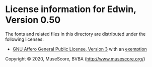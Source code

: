 # License information for Edwin, Version 0.50

The fonts and related files in this directory are distributed under the following licenses:

* [GNU Affero General Public License, Version 3](./COPYING.txt) with an [exemption](./GPL_LICENSE.txt)

Copyright © 2020, MuseScore, BVBA (http://www.musescore.org/)

